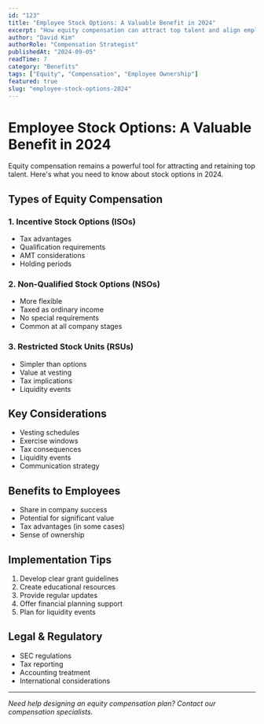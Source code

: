 ```yaml
---
id: "123"
title: "Employee Stock Options: A Valuable Benefit in 2024"
excerpt: "How equity compensation can attract top talent and align employee success with company growth."
author: "David Kim"
authorRole: "Compensation Strategist"
publishedAt: "2024-09-05"
readTime: 7
category: "Benefits"
tags: ["Equity", "Compensation", "Employee Ownership"]
featured: true
slug: "employee-stock-options-2024"
---
```


# Employee Stock Options: A Valuable Benefit in 2024

Equity compensation remains a powerful tool for attracting and retaining top talent. Here's what you need to know about stock options in 2024.

## Types of Equity Compensation

### 1. Incentive Stock Options (ISOs)

- Tax advantages
- Qualification requirements
- AMT considerations
- Holding periods

### 2. Non-Qualified Stock Options (NSOs)

- More flexible
- Taxed as ordinary income
- No special requirements
- Common at all company stages

### 3. Restricted Stock Units (RSUs)

- Simpler than options
- Value at vesting
- Tax implications
- Liquidity events

## Key Considerations

- Vesting schedules
- Exercise windows
- Tax consequences
- Liquidity events
- Communication strategy

## Benefits to Employees

- Share in company success
- Potential for significant value
- Tax advantages (in some cases)
- Sense of ownership

## Implementation Tips

1. Develop clear grant guidelines
2. Create educational resources
3. Provide regular updates
4. Offer financial planning support
5. Plan for liquidity events

## Legal & Regulatory

- SEC regulations
- Tax reporting
- Accounting treatment
- International considerations

---

_Need help designing an equity compensation plan? Contact our compensation specialists._
